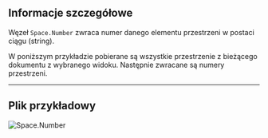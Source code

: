 ## Informacje szczegółowe
Węzeł `Space.Number` zwraca numer danego elementu przestrzeni w postaci ciągu (string).

W poniższym przykładzie pobierane są wszystkie przestrzenie z bieżącego dokumentu z wybranego widoku. Następnie zwracane są numery przestrzeni.
___
## Plik przykładowy

![Space.Number](./Revit.Elements.Space.Number_img.jpg)
